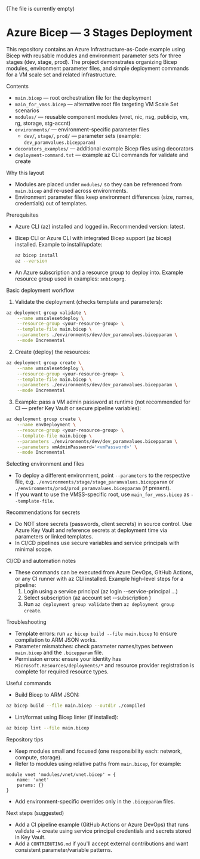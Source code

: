 (The file is currently empty)
# Azure Bicep — 3 Stages Deployment

This repository contains an Azure Infrastructure-as-Code example using Bicep with reusable modules and environment parameter sets for three stages (dev, stage, prod). The project demonstrates organizing Bicep modules, environment parameter files, and simple deployment commands for a VM scale set and related infrastructure.

Contents
- `main.bicep` — root orchestration file for the deployment
- `main_for_vmss.bicep` — alternative root file targeting VM Scale Set scenarios
- `modules/` — reusable component modules (vnet, nic, nsg, publicip, vm, rg, storage, stg-accnt)
- `environments/` — environment-specific parameter files
	- `dev/`, `stage/`, `prod/` — parameter sets (example: `dev_paramvalues.bicepparam`)
- `decorators_examples/` — additional example Bicep files using decorators
- `deployment-command.txt` — example az CLI commands for validate and create

Why this layout
- Modules are placed under `modules/` so they can be referenced from `main.bicep` and re-used across environments.
- Environment parameter files keep environment differences (size, names, credentials) out of templates.

Prerequisites
- Azure CLI (az) installed and logged in. Recommended version: latest.
- Bicep CLI or Azure CLI with integrated Bicep support (az bicep) installed. Example to install/update:

	```bash
	az bicep install
	az --version
	```

- An Azure subscription and a resource group to deploy into. Example resource group used in examples: `snbiceprg`.

Basic deployment workflow

1. Validate the deployment (checks template and parameters):

```bash
az deployment group validate \
	--name vmscalesetdeploy \
	--resource-group <your-resource-group> \
	--template-file main.bicep \
	--parameters ./environments/dev/dev_paramvalues.bicepparam \
	--mode Incremental
```

2. Create (deploy) the resources:

```bash
az deployment group create \
	--name vmscalesetdeploy \
	--resource-group <your-resource-group> \
	--template-file main.bicep \
	--parameters ./environments/dev/dev_paramvalues.bicepparam \
	--mode Incremental
```

3. Example: pass a VM admin password at runtime (not recommended for CI — prefer Key Vault or secure pipeline variables):

```bash
az deployment group create \
	--name envDeployment \
	--resource-group <your-resource-group> \
	--template-file main.bicep \
	--parameters ./environments/dev/dev_paramvalues.bicepparam \
	--parameters vmAdminPassword='<vmPassword>' \
	--mode Incremental
```

Selecting environment and files
- To deploy a different environment, point `--parameters` to the respective file, e.g. `./environments/stage/stage_paramvalues.bicepparam` or `./environments/prod/prod_paramvalues.bicepparam` (if present).
- If you want to use the VMSS-specific root, use `main_for_vmss.bicep` as `--template-file`.

Recommendations for secrets
- Do NOT store secrets (passwords, client secrets) in source control. Use Azure Key Vault and reference secrets at deployment time via parameters or linked templates.
- In CI/CD pipelines use secure variables and service principals with minimal scope.

CI/CD and automation notes
- These commands can be executed from Azure DevOps, GitHub Actions, or any CI runner with az CLI installed. Example high-level steps for a pipeline:
	1. Login using a service principal (az login --service-principal ...)
	2. Select subscription (az account set --subscription <id>)
	3. Run `az deployment group validate` then `az deployment group create`.

Troubleshooting
- Template errors: run `az bicep build --file main.bicep` to ensure compilation to ARM JSON works.
- Parameter mismatches: check parameter names/types between `main.bicep` and the `.bicepparam` file.
- Permission errors: ensure your identity has `Microsoft.Resources/deployments/*` and resource provider registration is complete for required resource types.

Useful commands
- Build Bicep to ARM JSON:

```bash
az bicep build --file main.bicep --outdir ./compiled
```

- Lint/format using Bicep linter (if installed):

```bash
az bicep lint --file main.bicep
```

Repository tips
- Keep modules small and focused (one responsibility each: network, compute, storage).
- Refer to modules using relative paths from `main.bicep`, for example:

```bicep
module vnet 'modules/vnet/vnet.bicep' = {
	name: 'vnet'
	params: {}
}
```

- Add environment-specific overrides only in the `.bicepparam` files.

Next steps (suggested)
- Add a CI pipeline example (GitHub Actions or Azure DevOps) that runs validate -> create using service principal credentials and secrets stored in Key Vault.
- Add a `CONTRIBUTING.md` if you'll accept external contributions and want consistent parameter/variable patterns.
